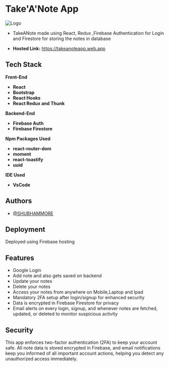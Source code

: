 # **Take'A'Note App**

![Logo](/public/applogo.jpg)

- TakeANote made using React, Redux ,Firebase Authentication for Login and Firestore for storing the notes in database

- **Hosted Link:** <https://takeanoteapp.web.app>

## Tech Stack

**Front-End**

- **React**
- **Bootstrap**
- **React Hooks**
- **React Redux and Thunk**

**Backend-End**

- **Firebase Auth**
- **Firebase Firestore**

**Npm Packages Used**

- **react-router-dom**
- **moment**
- **react-toastify**
- **uuid**

**IDE Used**

- **VsCode**

## Authors

- [@SHUBHAMMORE](https://github.com/more1251)

## Deployment

Deployed using Firebase hosting

## Features

- Google Login
- Add note and also gets saved on backend
- Update  your notes
- Delete your notes
- Access your notes from anywhere on Mobile,Laptop and Ipad
- Mandatory 2FA setup after login/signup for enhanced security
- Data is encrypted in Firebase Firestore for privacy
- Email alerts on every login, signup, and whenever notes are fetched, updated, or deleted to monitor suspicious activity

## Security
This app enforces two-factor authentication (2FA) to keep your account safe. All note data is stored encrypted in Firebase, and email notifications keep you informed of all important account actions, helping you detect any unauthorized access immediately.